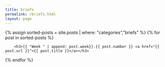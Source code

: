 ```yaml
---
title: briefs
permalink: /briefs.html
layout: page
---
```


<div class="posts">
    {% assign sorted-posts = site.posts | where: "categories","briefs" %}
    {% for post in sorted-posts %}

        <h3>{{ "Week " | append: post.week}}.{{ post.number }} <a href="{{ post.url }}">{{ post.title }}</a></h3>

{% endfor %}
</div>

